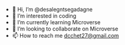- 👋 Hi, I’m @desalegntsegadagne
- 👀 I’m interested in coding
- 🌱 I’m currently learning Microverse
- 💞️ I’m looking to collaborate on Microverse
- 📫 How to reach me dcchet27@gmail.com

<!---
desalegntsegadagne/desalegntsegadagne is a ✨ special ✨ repository because its `README.md` (this file) appears on your GitHub profile.
You can click the Preview link to take a look at your changes.
--->
